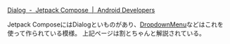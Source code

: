 [Dialog  -  Jetpack Compose  |  Android Developers](https://developer.android.com/jetpack/compose/components/dialog)

Jetpack ComposeにはDialogといものがあり、[DropdownMenu](DropdownMenu)などはこれを使って作られている模様。
上記ページは割とちゃんと解説されている。